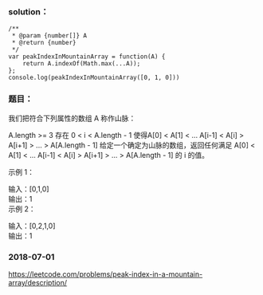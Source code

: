 ### solution：
```
/**
 * @param {number[]} A
 * @return {number}
 */
var peakIndexInMountainArray = function(A) {
	return A.indexOf(Math.max(...A));
};
console.log(peakIndexInMountainArray([0, 1, 0]))
```


### 题目：
我们把符合下列属性的数组 A 称作山脉：

A.length >= 3
存在 0 < i < A.length - 1 使得A[0] < A[1] < ... A[i-1] < A[i] > A[i+1] > ... > A[A.length - 1]
给定一个确定为山脉的数组，返回任何满足 A[0] < A[1] < ... A[i-1] < A[i] > A[i+1] > ... > A[A.length - 1] 的 i 的值。

 

示例 1：

输入：[0,1,0]<br>
输出：1<br>
示例 2：<br>

输入：[0,2,1,0]<br>
输出：1<br>


### 2018-07-01

https://leetcode.com/problems/peak-index-in-a-mountain-array/description/


<br><br><br><br><br><br>

